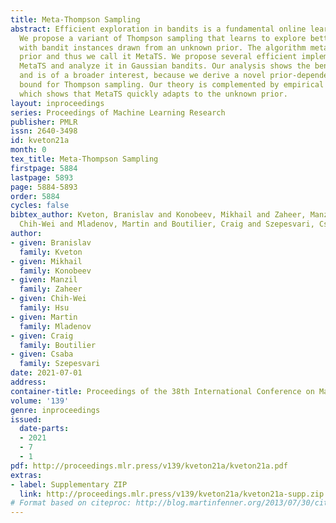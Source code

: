 ```yaml
---
title: Meta-Thompson Sampling
abstract: Efficient exploration in bandits is a fundamental online learning problem.
  We propose a variant of Thompson sampling that learns to explore better as it interacts
  with bandit instances drawn from an unknown prior. The algorithm meta-learns the
  prior and thus we call it MetaTS. We propose several efficient implementations of
  MetaTS and analyze it in Gaussian bandits. Our analysis shows the benefit of meta-learning
  and is of a broader interest, because we derive a novel prior-dependent Bayes regret
  bound for Thompson sampling. Our theory is complemented by empirical evaluation,
  which shows that MetaTS quickly adapts to the unknown prior.
layout: inproceedings
series: Proceedings of Machine Learning Research
publisher: PMLR
issn: 2640-3498
id: kveton21a
month: 0
tex_title: Meta-Thompson Sampling
firstpage: 5884
lastpage: 5893
page: 5884-5893
order: 5884
cycles: false
bibtex_author: Kveton, Branislav and Konobeev, Mikhail and Zaheer, Manzil and Hsu,
  Chih-Wei and Mladenov, Martin and Boutilier, Craig and Szepesvari, Csaba
author:
- given: Branislav
  family: Kveton
- given: Mikhail
  family: Konobeev
- given: Manzil
  family: Zaheer
- given: Chih-Wei
  family: Hsu
- given: Martin
  family: Mladenov
- given: Craig
  family: Boutilier
- given: Csaba
  family: Szepesvari
date: 2021-07-01
address:
container-title: Proceedings of the 38th International Conference on Machine Learning
volume: '139'
genre: inproceedings
issued:
  date-parts:
  - 2021
  - 7
  - 1
pdf: http://proceedings.mlr.press/v139/kveton21a/kveton21a.pdf
extras:
- label: Supplementary ZIP
  link: http://proceedings.mlr.press/v139/kveton21a/kveton21a-supp.zip
# Format based on citeproc: http://blog.martinfenner.org/2013/07/30/citeproc-yaml-for-bibliographies/
---
```

